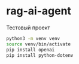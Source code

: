 # rag-ai-agent
Тестовый проект

```bash
python3 -m venv venv
source venv/bin/activate
pip install openai
pip install python-dotenv
```

